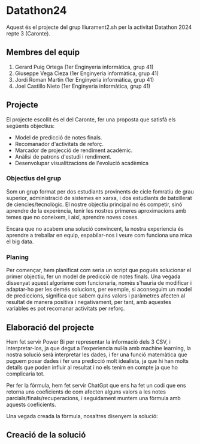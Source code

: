 # Datathon24

Aquest és el projecte del grup lliurament2.sh per la activitat Datathon 2024 repte 3 (Caronte).

## Membres del equip

1. Gerard Puig Ortega (1er Enginyeria informàtica, grup 41)
2. Giuseppe Vega Cieza (1er Enginyeria informàtica, grup 41)
3. Jordi Roman Martin (1er Enginyeria informàtica, grup 41)
4. Joel Castillo Nieto (1er Enginyeria informàtica, grup 41)

## Projecte

El projecte escollit és el del Caronte, fer una proposta que satisfà els següents objectius:
- Model de predicció de notes finals.
- Recomanador d'activitats de reforç.
- Marcador de projecció de rendiment acadèmic.
- Anàlisi de patrons d'estudi i rendiment.
- Desenvolupar visualitzacions de l'evolució acadèmica

### Objectius del grup

Som un grup format per dos estudiants provinents de cicle fomratiu de grau superior, administració de sistemes en xarxa, i dos estudiants de batxillerat de ciencies/tecnològic. El nostre objectiu principal no és competir, sinó aprendre de la experència, tenir les nostres primeres aproximacions amb temes que no coneixem, i així, aprendre noves coses. 

Encara que no acabem una solució convincent, la nostra experiencia és aprendre a treballar en equip, espabilar-nos i veure com funciona una mica el big data.

### Planing

Per començar, hem planificat com seria un script que pogués solucionar el primer objectiu, fer un model de predicció de notes finals. Una vegada dissenyat aquest algorisme com funcionaria, només s'hauria de modificar i adaptar-ho per les demés solucions, per exemple, si aconseguim un model de prediccions, significa que sabem quins valors i paràmetres afecten al resultat de manera positiva i negativament, per  tant, amb aquestes variables es pot recomanar activitats per reforç.

## Elaboració del projecte

Hem fet servir Power Bi per representar la informació dels 3 CSV, i interpretar-los, ja que degut a l'experiencia nul·la amb machine learning, la nostra solució serà interpretar les dades, i fer una funció matemàtica que puguem posar dades i fer una predicció molt idealista, ja que hi han molts detalls que poden influir al resultat i no els tenim en compte ja que ho complicaria tot.

Per fer la fòrmula, hem fet servir ChatGpt que ens ha fet un codi que ens retorna uns coeficients de com afecten alguns valors a les notes parcials/finals/recuperacions, i seguidament muntem una fòrmula amb aquests coeficients.

Una vegada creada la fòrmula, nosaltres disenyem la solució:

## Creació de la solució

